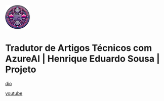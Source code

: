 ![alt text](image.png)

# Tradutor de Artigos Técnicos com AzureAI | Henrique Eduardo Sousa | Projeto

[dio](https://web.dio.me/project/tradutor-de-artigos-tecnicos-com-azureai/learning/d09cfb84-6309-4e9d-ab5b-6a3817f0180c)

[youtube](https://www.youtube.com/playlist?list=PLUFkgDlXfnjtdccSse9bjNMsTNyRml3u7)
